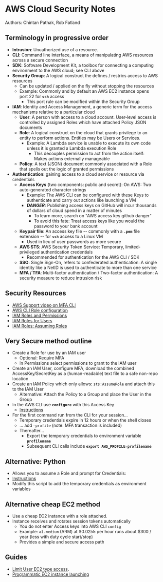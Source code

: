 # AWS Cloud Security Notes

Authors: Chintan Pathak, Rob Fatland

## Terminology in progressive order

* **Intrusion**: Unuathorized use of a resource.
* **CLI**: Command line interface, a means of manipulating AWS resources across a secure connection
* **SDK**: Software Development Kit, a toolbox for connecting a computing environment to the AWS cloud; see CLI above
* **Security Group**: A logical construct the defines / restrics access to AWS resources 
    * Can be updated / applied on the fly without stopping the resources 
    * Example: Commonly and by default an AWS EC2 instance opens port 22 for **`ssh`** access
        * This port rule can be modified within the Security Group
* **IAM**: Identity and Access Management, a generic term for the access mechanisms relative to a particular cloud
    * __User__: A person with access to a cloud account. User-level access is controlled by assigned Roles which have attached Policy JSON documents  
    * __Role__: A logical construct on the cloud that grants privilege to an entity to perform actions. Entities may be Users or Services.
        * Example: A Lambda service is unable to execute its own code unless it is granted a Lambda execution Role
            * This decouples permission to act from the action itself: Makes actions externally manageable
    * __Policy__: A text (JSON) document commonly associated with a Role that spells out the logic of granted permissions
* **Authentication**: gaining access to a cloud service or resource via credentials
    * __Access Keys__ (two components: public and secret): On AWS: Two auto-generated character strings
        * Example: The AWS CLI can be configured with these Keys to authenticate and carry out actions like launching a VM
        * ***DANGER***: Publishing access keys on GitHub will incur thousands of dollars of cloud spend in a matter of minutes
            * To learn more, search on "AWS access key github danger"
            * To avoid this fate: Treat access keys like you would the password to your bank account
    * __Keypair file__: An access key file -- commonly with a **`.pem`** file extension -- for **`ssh`** access to a Linux VM
        * Used in lieu of user passwords as more secure
    * __AWS STS__: AWS Security Token Service: Temporary, limited-privileged authentication credentials
        * Recommended for authentication for the AWS CLI / SDK
    * **SSO**: Single Sign-On, refers to confederated authentication: A single identity like a NetID is used to authenticate to more than one service
    * **MFA / TFA**: Multi-factor authentication / Two-factor authentication: A security measure to reduce intrusion risk



## Security Resources


* [AWS Support video on MFA CLI](https://aws.amazon.com/premiumsupport/knowledge-center/authenticate-mfa-cli/)
* [AWS CLI Role configuration](https://docs.aws.amazon.com/cli/latest/userguide/cli-configure-role.html#cli-configure-role-mfa)
* [IAM Roles and Permissions](https://docs.aws.amazon.com/IAM/latest/UserGuide/id_roles_use_permissions-to-switch.html)
* [IAM Roles for Users](https://docs.aws.amazon.com/IAM/latest/UserGuide/id_roles_create_for-user.html)
* [IAM Roles: Assuming Roles](https://awscli.amazonaws.com/v2/documentation/api/latest/reference/sts/assume-role.html)


## Very Secure method outline


* Create a Role for use by an IAM user
    * Optional: Require MFA
    * In Permissions select permissions to grant to the IAM user
* Create an IAM User, configure MFA, download the combined AccessKey/SecretKey as a (human-readable) text file to a safe non-repo location
* Create an IAM Policy which only allows: `sts:AssumeRole` and attach this to the IAM User 
    * Alternative: Attach the Policy to a Group and place the User in the Group
* In the AWS CLI use **`configure`** with this Access Key
    * [Instructions](https://docs.aws.amazon.com/cli/latest/userguide/cli-configure-role.html#cli-configure-role-mfa)
* For the first command run from the CLI for your session...
    * Temporary credentials expire in 12 hours or when the shell closes
    * ... add `–profile` (note: MFA transaction is included)
    * Thereafter...
        * Export the temporary credentials to environment variable **`profilename`**
        * Subsequent CLI calls include **`export AWS_PROFILE=profilename`**


## Alternative: Python


* Allows you to assume a Role and prompt for Credentials:
* [Instructions](https://docs.aws.amazon.com/IAM/latest/UserGuide/id_credentials_mfa_sample-code.html#MFAProtectedAPI-example-assumerole)
* Modify this script to add the temporary credentials as environment variables


## Alternative cheap EC2 method


* Use a cheap EC2 instance with a role attached. 
* Instance receives and rotates session tokens automatically
    * You do not enter Access keys into AWS CLI `config`
    * Example: `a1.medium` (ARM) at $0.0255 per hour runs about $300 / year (less with duty cycle start/stop) 
    * Provides a simple and secure access path


## Guides


* [Limit User EC2 type access](Guides/limiting_ec2_instance_types.md). 
* [Programmatic EC2 instance launching](Guides/programatic_ec2_cw.md)
